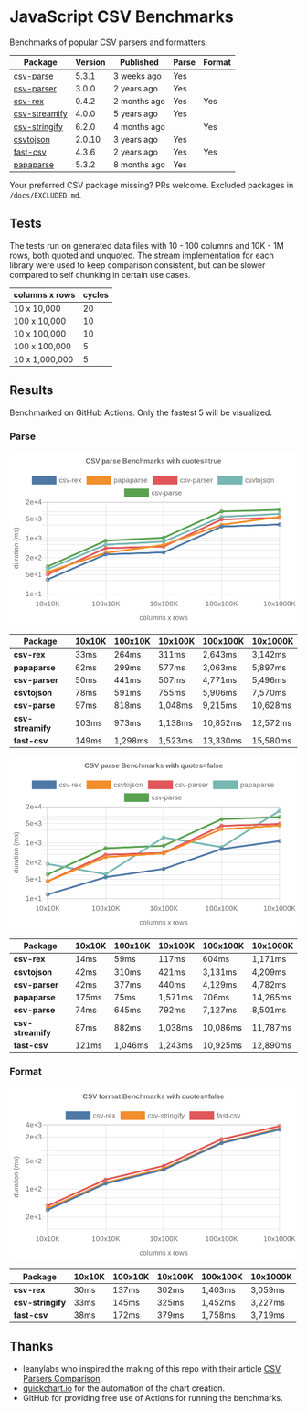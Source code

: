 # JavaScript CSV Benchmarks

Benchmarks of popular CSV parsers and formatters:

<!-- packages -->
| Package | Version | Published | Parse | Format 
|---------|---------|-----------|-------|--------
| [csv-parse](https://www.npmjs.com/package/csv-parse) | 5.3.1 | 3 weeks ago | Yes |  
| [csv-parser](https://www.npmjs.com/package/csv-parser) | 3.0.0 | 2 years ago | Yes |  
| [csv-rex](https://www.npmjs.com/package/csv-rex) | 0.4.2 | 2 months ago | Yes | Yes 
| [csv-streamify](https://www.npmjs.com/package/csv-streamify) | 4.0.0 | 5 years ago | Yes |  
| [csv-stringify](https://www.npmjs.com/package/csv-stringify) | 6.2.0 | 4 months ago |  | Yes 
| [csvtojson](https://www.npmjs.com/package/csvtojson) | 2.0.10 | 3 years ago | Yes |  
| [fast-csv](https://www.npmjs.com/package/fast-csv) | 4.3.6 | 2 years ago | Yes | Yes 
| [papaparse](https://www.npmjs.com/package/papaparse) | 5.3.2 | 8 months ago | Yes |  
<!-- packages -->

Your preferred CSV package missing? PRs welcome. Excluded packages in `/docs/EXCLUDED.md`.

## Tests
The tests run on generated data files with 10 - 100 columns and 10K - 1M rows, both quoted and unquoted. The stream implementation for each library were used to keep comparison consistent, but can be slower compared to self chunking in certain use cases.

<!-- tests -->
| columns x rows | cycles 
|----------------|--------
| 10 x 10,000 | 20 
| 100 x 10,000 | 10 
| 10 x 100,000 | 10 
| 100 x 100,000 | 5 
| 10 x 1,000,000 | 5 
<!-- tests -->

## Results 
Benchmarked on GitHub Actions. Only the fastest 5 will be visualized.

### Parse
![Quoted CSV Parser Benchmarks](https://github.com/willfarrell/csv-benchmarks/raw/main/results/parse_quotes%3Dtrue.png)

<!-- parse quotes=true -->
| Package | 10x10K | 100x10K | 10x100K | 100x100K | 10x1000K 
|---------|---|---|---|---|---
| **csv-rex** | 33ms | 264ms | 311ms | 2,643ms | 3,142ms 
| **papaparse** | 62ms | 299ms | 577ms | 3,063ms | 5,897ms 
| **csv-parser** | 50ms | 441ms | 507ms | 4,771ms | 5,496ms 
| **csvtojson** | 78ms | 591ms | 755ms | 5,906ms | 7,570ms 
| **csv-parse** | 97ms | 818ms | 1,048ms | 9,215ms | 10,628ms 
| **csv-streamify** | 103ms | 973ms | 1,138ms | 10,852ms | 12,572ms 
| **fast-csv** | 149ms | 1,298ms | 1,523ms | 13,330ms | 15,580ms 
<!-- parse quotes=true -->

![Non-Quoted CSV Parser Benchmarks](https://github.com/willfarrell/csv-benchmarks/raw/main/results/parse_quotes%3Dfalse.png)

<!-- parse quotes=false -->
| Package | 10x10K | 100x10K | 10x100K | 100x100K | 10x1000K 
|---------|---|---|---|---|---
| **csv-rex** | 14ms | 59ms | 117ms | 604ms | 1,171ms 
| **csvtojson** | 42ms | 310ms | 421ms | 3,131ms | 4,209ms 
| **csv-parser** | 42ms | 377ms | 440ms | 4,129ms | 4,782ms 
| **papaparse** | 175ms | 75ms | 1,571ms | 706ms | 14,265ms 
| **csv-parse** | 74ms | 645ms | 792ms | 7,127ms | 8,501ms 
| **csv-streamify** | 87ms | 882ms | 1,038ms | 10,086ms | 11,787ms 
| **fast-csv** | 121ms | 1,046ms | 1,243ms | 10,925ms | 12,890ms 
<!-- parse quotes=false -->

### Format

![Non-Quoted CSV Formatter Benchmarks](https://github.com/willfarrell/csv-benchmarks/raw/main/results/format_quotes%3Dfalse.png)

<!-- format quotes=false -->
| Package | 10x10K | 100x10K | 10x100K | 100x100K | 10x1000K 
|---------|---|---|---|---|---
| **csv-rex** | 30ms | 137ms | 302ms | 1,403ms | 3,059ms 
| **csv-stringify** | 33ms | 145ms | 325ms | 1,452ms | 3,227ms 
| **fast-csv** | 38ms | 172ms | 379ms | 1,758ms | 3,719ms 
<!-- format quotes=false -->

## Thanks
- leanylabs who inspired the making of this repo with their article [CSV Parsers Comparison](https://leanylabs.com/blog/js-csv-parsers-benchmarks/).
- [quickchart.io](https://quickchart.io) for the automation of the chart creation.
- GitHub for providing free use of Actions for running the benchmarks.
